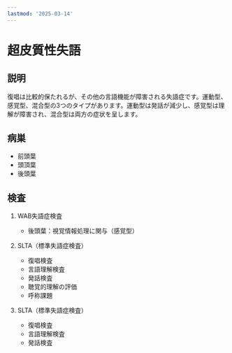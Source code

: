 ```yaml
---
lastmod: '2025-03-14'
---
```


# 超皮質性失語

## 説明

復唱は比較的保たれるが、その他の言語機能が障害される失語症です。運動型、感覚型、混合型の3つのタイプがあります。運動型は発話が減少し、感覚型は理解が障害され、混合型は両方の症状を呈します。

## 病巣

- 前頭葉
- 頭頂葉
- 後頭葉

## 検査

1. WAB失語症検査

   - 後頭葉：視覚情報処理に関与（感覚型）

2. SLTA（標準失語症検査）

   - 復唱検査
   - 言語理解検査
   - 発話検査
   - 聴覚的理解の評価
   - 呼称課題

3. SLTA（標準失語症検査）
   - 復唱検査
   - 言語理解検査
   - 発話検査
